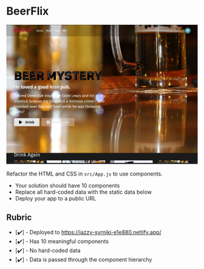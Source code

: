 # BeerFlix

![Beerflix demo](./beerflix.png)

Refactor the HTML and CSS in `src/App.js` to use components.

* Your solution should have 10 components
* Replace all hard-coded data with the static data below
* Deploy your app to a public URL

## Rubric

* [:heavy_check_mark:] - Deployed to <https://jazzy-syrniki-e1e880.netlify.app/>
* [:heavy_check_mark:] - Has 10 meaningful components
* [:heavy_check_mark:] - No hard-coded data
* [:heavy_check_mark:] - Data is passed through the component hierarchy
